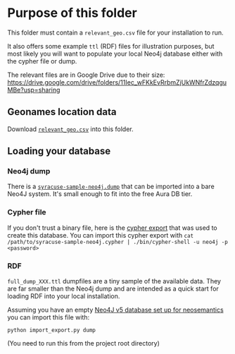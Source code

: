 # Purpose of this folder

This folder must contain a `relevant_geo.csv` file for your installation to run.

It also offers some example `ttl` (RDF) files for illustration purposes, but most likely you will want to populate your local Neo4j database either with the cypher file or dump.

The relevant files are in Google Drive due to their size: https://drive.google.com/drive/folders/11Iec_wFKkEvRrbmZjUkWNfrZdzqguMBe?usp=sharing

## Geonames location data

Download [`relevant_geo.csv`](https://drive.google.com/file/d/1m4l2UyTfC3_ZaUDw1UVazn0ZwAHpY1sb/view?usp=sharing) into this folder.


## Loading your database

### Neo4j dump

There is a [`syracuse-sample-neo4j.dump`](https://drive.google.com/file/d/1z4P0iPbTJvYcK8dot_mEMNCS1pMIEQjr/view?usp=sharing) that can be imported into a bare Neo4J system. It's small enough to fit into the free Aura DB tier.

### Cypher file

If you don't trust a binary file, here is the [cypher export](https://drive.google.com/file/d/15fzpZXGXLydaywcM03xebTw5hpj7UbiC/view?usp=sharing) that was used to create this database. You can import this cypher export with
`cat /path/to/syracuse-sample-neo4j.cypher | ./bin/cypher-shell -u neo4j -p <password>`

### RDF

`full_dump_XXX.ttl` dumpfiles are a tiny sample of the available data. They are far smaller than the Neo4j dump and are intended as a quick start for loading RDF into your local installation.

Assuming you have an empty [Neo4J v5 database set up for neosemantics](https://alanbuxton.wordpress.com/2023/04/21/getting-started-with-neo4j-and-neosemantics/) you can import this file with:

`python import_export.py dump`

(You need to run this from the project root directory)
